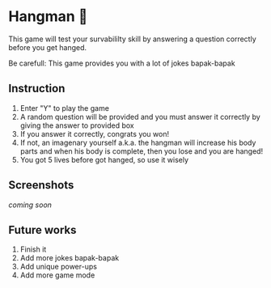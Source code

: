 # Hangman 👻

This game will test your survabililty skill by answering a question correctly before you get hanged.

Be carefull: This game provides you with a lot of jokes bapak-bapak

## Instruction

1. Enter "Y" to play the game
2. A random question will be provided and you must answer it correctly by giving the answer to provided box
3. If you answer it correctly, congrats you won!
4. If not, an imagenary yourself a.k.a. the hangman will increase his body parts and when his body is complete, then you lose and you are hanged!
5. You got 5 lives before got hanged, so use it wisely

## Screenshots

_coming soon_

## Future works

1. Finish it
2. Add more jokes bapak-bapak
3. Add unique power-ups
4. Add more game mode
